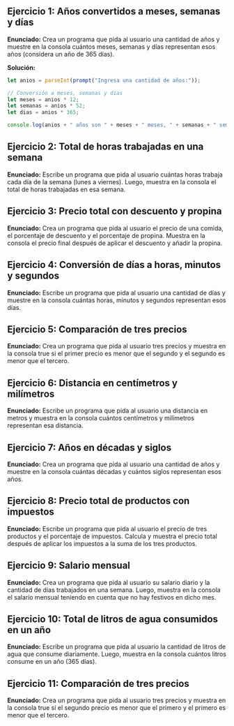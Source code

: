 ## Ejercicio 1: Años convertidos a meses, semanas y días

**Enunciado:**
Crea un programa que pida al usuario una cantidad de años y muestre en la consola cuántos meses, semanas y días representan esos años (considera un año de 365 días).

**Solución:**
```javascript
let anios = parseInt(prompt("Ingresa una cantidad de años:"));

// Conversión a meses, semanas y días
let meses = anios * 12;
let semanas = anios * 52;
let dias = anios * 365;

console.log(anios + " años son " + meses + " meses, " + semanas + " semanas y " + dias + " días.");
```

## Ejercicio 2: Total de horas trabajadas en una semana

**Enunciado:**
Escribe un programa que pida al usuario cuántas horas trabaja cada día de la semana (lunes a viernes). Luego, muestra en la consola el total de horas trabajadas en esa semana.



## Ejercicio 3: Precio total con descuento y propina

**Enunciado:**
Crea un programa que pida al usuario el precio de una comida, el porcentaje de descuento y el porcentaje de propina. Muestra en la consola el precio final después de aplicar el descuento y añadir la propina.



## Ejercicio 4: Conversión de días a horas, minutos y segundos

**Enunciado:**
Escribe un programa que pida al usuario una cantidad de días y muestre en la consola cuántas horas, minutos y segundos representan esos días.



## Ejercicio 5: Comparación de tres precios

**Enunciado:**
Crea un programa que pida al usuario tres precios y muestra en la consola true si el primer precio es menor que el segundo y el segundo es menor que el tercero.



## Ejercicio 6: Distancia en centímetros y milímetros

**Enunciado:**
Escribe un programa que pida al usuario una distancia en metros y muestra en la consola cuántos centímetros y milímetros representan esa distancia.

## Ejercicio 7: Años en décadas y siglos

**Enunciado:**
Crea un programa que pida al usuario una cantidad de años y muestre en la consola cuántas décadas y cuántos siglos representan esos años.


## Ejercicio 8: Precio total de productos con impuestos

**Enunciado:**
Escribe un programa que pida al usuario el precio de tres productos y el porcentaje de impuestos. Calcula y muestra el precio total después de aplicar los impuestos a la suma de los tres productos.


## Ejercicio 9: Salario mensual

**Enunciado:**
Crea un programa que pida al usuario su salario diario y la cantidad de días trabajados en una semana. Luego, muestra en la consola el salario mensual teniendo en cuenta que no hay festivos en dicho mes.


## Ejercicio 10: Total de litros de agua consumidos en un año

**Enunciado:**
Escribe un programa que pida al usuario la cantidad de litros de agua que consume diariamente. Luego, muestra en la consola cuántos litros consume en un año (365 días).

## Ejercicio 11: Comparación de tres precios

**Enunciado:**
Crea un programa que pida al usuario tres precios y muestra en la consola true si el segundo precio es menor que el primero y el primero es menor que el tercero.
